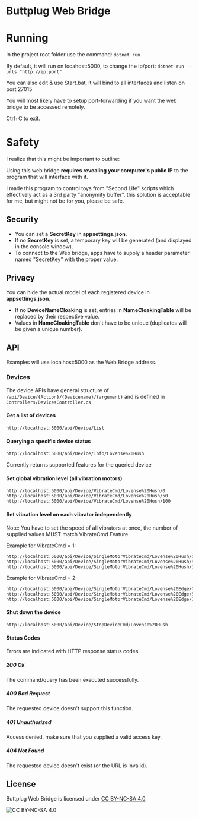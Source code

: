 # Buttplug Web Bridge

# Running
In the project root folder use the command:
```dotnet run```

By default, it will run on locahost:5000, to change the ip/port:
```dotnet run --urls "http://ip:port"```

You can also edit & use Start.bat, it will bind to all interfaces and listen on port 27015

You will most likely have to setup port-forwarding if you want the web bridge to be accessed remotely.

Ctrl+C to exit.

# Safety
I realize that this might be important to outline:

Using this web bridge **requires revealing your computer's public IP** to the program that will interface with it.

I made this program to control toys from "Second Life" scripts which effectively act as a 3rd party "anonymity buffer", this solution is acceptable for me, but might not be for you, please be safe.

## Security
* You can set a **SecretKey** in **appsettings.json**.
* If no **SecretKey** is set, a temporary key will be generated (and displayed in the console window).
* To connect to the Web bridge, apps have to supply a header parameter named "SecretKey" with the proper value.

## Privacy
You can hide the actual model of each registered device in **appsettings.json**.
* If no **DeviceNameCloaking** is set, entries in **NameCloakingTable** will be replaced by their respective value.
* Values in **NameCloakingTable** don't have to be unique (duplicates will be given a unique number).

## API
Examples will use localhost:5000 as the Web Bridge address.

### Devices
The device APIs have general structure of `/api/Device/{Action}/{Devicename}/{argument}`
and is defined in `Controllers/DevicesController.cs`

#### Get a list of devices
```
http://localhost:5000/api/Device/List
```

#### Querying a specific device status
```
http://localhost:5000/api/Device/Info/Lovense%20Hush
```
Currently returns supported features for the queried device

#### Set global vibration level (all vibration motors)
```
http://localhost:5000/api/Device/VibrateCmd/Lovense%20Hush/0
http://localhost:5000/api/Device/VibrateCmd/Lovense%20Hush/50
http://localhost:5000/api/Device/VibrateCmd/Lovense%20Hush/100
```

#### Set vibration level on each vibrator independently
Note: You have to set the speed of all vibrators at once, the number of supplied values MUST match VibrateCmd Feature.

Example for VibrateCmd = 1:
```
http://localhost:5000/api/Device/SingleMotorVibrateCmd/Lovense%20Hush/0
http://localhost:5000/api/Device/SingleMotorVibrateCmd/Lovense%20Hush/50
http://localhost:5000/api/Device/SingleMotorVibrateCmd/Lovense%20Hush/100
```

Example for VibrateCmd = 2:
```
http://localhost:5000/api/Device/SingleMotorVibrateCmd/Lovense%20Edge/0,100
http://localhost:5000/api/Device/SingleMotorVibrateCmd/Lovense%20Edge/50,50
http://localhost:5000/api/Device/SingleMotorVibrateCmd/Lovense%20Edge/100,0
```

#### Shut down the device
```
http://localhost:5000/api/Device/StopDeviceCmd/Lovense%20Hush
```

#### Status Codes
Errors are indicated with HTTP response status codes.

##### 200 Ok
The command/query has been executed successfully.

##### 400 Bad Request
The requested device doesn't support this function.

##### 401 Unauthorized
Access denied, make sure that you supplied a valid access key.

##### 404 Not Found
The requested device doesn't exist (or the URL is invalid).

## License

Buttplug Web Bridge is licensed under [CC BY-NC-SA 4.0](https://creativecommons.org/licenses/by-nc-sa/4.0/)

![CC BY-NC-SA 4.0](https://i.imgur.com/BlZ8chD.png)
